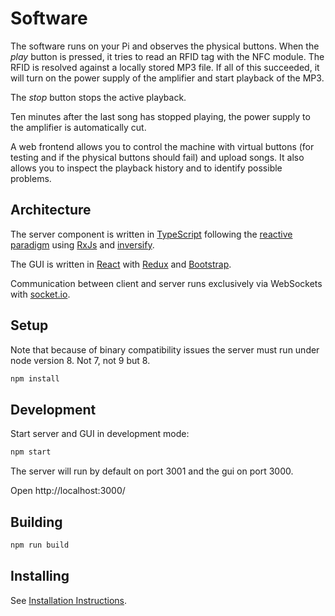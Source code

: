 # Software

The software runs on your Pi and observes the physical buttons. When the _play_ button is pressed, it tries to read an RFID tag with the NFC module. The RFID is resolved against a locally stored MP3 file. If all of this succeeded, it will turn on the power supply of the amplifier and start playback of the MP3.

The _stop_ button stops the active playback.

Ten minutes after the last song has stopped playing, the power supply to the amplifier is automatically cut.

A web frontend allows you to control the machine with virtual buttons (for testing and if the physical buttons should fail) and upload songs. It also allows you to inspect the playback history and to identify possible problems.

## Architecture

The server component is written in [TypeScript](https://www.typescriptlang.org/) following the [reactive paradigm](https://en.wikipedia.org/wiki/Reactive_programming) using [RxJs](https://reactivex.io/rxjs) and [inversify](https://github.com/inversify).

The GUI is written in [React](https://reactjs.org/) with [Redux](https://redux.js.org/) and [Bootstrap](https://getbootstrap.com).

Communication between client and server runs exclusively via WebSockets with [socket.io](https://socket.io/).

## Setup

Note that because of binary compatibility issues the server must run under node version 8. Not 7, not 9 but 8.

```bash
npm install
```

## Development

Start server and GUI in development mode:

```bash
npm start
```

The server will run by default on port 3001 and the gui on port 3000.

Open http://localhost:3000/

## Building

```bash
npm run build
```

## Installing

See [Installation Instructions](INSTALLING.md).
